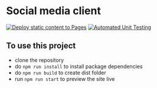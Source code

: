 # Social media client
[![Deploy static content to Pages](https://github.com/Melisa-Zorraindo/social-media-client/actions/workflows/pages.yml/badge.svg)](https://github.com/Melisa-Zorraindo/social-media-client/actions/workflows/pages.yml)
[![Automated Unit Testing](https://github.com/Melisa-Zorraindo/social-media-client/actions/workflows/unit-testing.yml/badge.svg)](https://github.com/Melisa-Zorraindo/social-media-client/actions/workflows/unit-testing.yml)

## To use this project
- clone the repository
- do `npm run install` to install package dependencies
- do `npm run build` to create dist folder
- run `npm run start` to preview the site live
